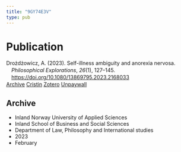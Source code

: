 ```yaml
---
title: "9GY74E3V"
type: pub
---
```

<h1>Publication</h1>
<article id="csl-bib-container-9GY74E3V" class="csl-bib-container">
  <div class="csl-bib-body" style="line-height: 1.35; padding-left: 1em; text-indent:-1em;">
  <div class="csl-entry">Dro&#x17C;d&#x17C;owicz, A. (2023). Self-illness ambiguity and anorexia nervosa. <i>Philosophical Explorations</i>, <i>26</i>(1), 127&#x2013;145. <a href="https://doi.org/10.1080/13869795.2023.2168033">https://doi.org/10.1080/13869795.2023.2168033</a></div>
</div>
  <div class="csl-bib-buttons">
    <a href="#taxonomy-article-9GY74E3V" class="csl-bib-button">Archive</a>
    <a href alt="Cristin URL" class="csl-bib-button">Cristin</a>
    <a href alt="Zotero URL" class="csl-bib-button">Zotero</a>
    <a href="https://doi.org/10.1080/13869795.2023.2168033" class="csl-bib-button">Unpaywall</a>
  </div>
  <div id="csl-bib-meta-container-9GY74E3V"></div>
</article>
<div id="csl-bib-meta-9GY74E3V" class="csl-bib-meta">
  <article id="taxonomy-article-9GY74E3V" class="taxonomy-article">
    <h1>Archive</h1>
    <ul>
      <li>Inland Norway University of Applied Sciences</li>
      <li>Inland School of Business and Social Sciences</li>
      <li>Department of Law, Philosophy and International studies</li>
      <li>2023</li>
      <li>February</li>
    </ul>
  </article>
</div>
